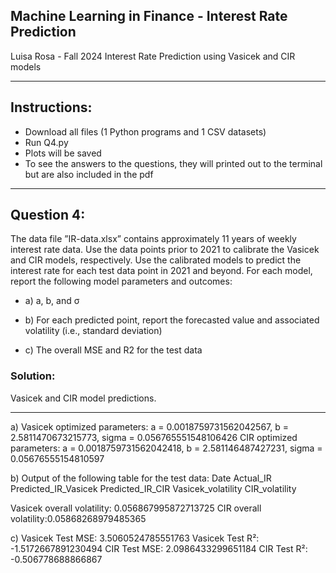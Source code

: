 ## Machine Learning in Finance - Interest Rate Prediction
Luisa Rosa - Fall 2024
Interest Rate Prediction using Vasicek and CIR models

---
## Instructions:
+ Download all files (1 Python programs and 1 CSV datasets)
+ Run Q4.py
+ Plots will be saved
+ To see the answers to the questions, they will printed out to the terminal but are also included in the pdf

---
## Question 4: 
The data file ”IR-data.xlsx” contains approximately 11 years of weekly interest rate data. Use the data points prior to 2021 to calibrate the Vasicek and CIR models, respectively.
Use the calibrated models to predict the interest rate for each test data point in 2021 and beyond. For each model, report the following model parameters and outcomes:

*   a) a, b, and σ

*   b) For each predicted point, report the forecasted value and associated volatility (i.e., standard deviation)

*   c) The overall MSE and R2 for the test data

### Solution:
Vasicek and CIR model predictions.

---

a) Vasicek optimized parameters: a = 0.0018759731562042567, b = 2.5811470673215773, sigma = 0.056765551548106426
CIR optimized parameters: a = 0.0018759731562042418, b = 2.581146487427231, sigma = 0.05676555154810597

b) Output of the following table for the test data:
Date  Actual_IR  Predicted_IR_Vasicek  Predicted_IR_CIR  Vasicek_volatility  CIR_volatility

Vasicek overall volatility: 0.056867995872713725
CIR overall volatility:0.05868268979485365

c) Vasicek Test MSE: 3.5060524785551763
Vasicek Test R²: -1.5172667891230494
CIR Test MSE: 2.0986433299651184
CIR Test R²: -0.506778688866867


